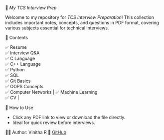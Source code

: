 📘 *My TCS Interview Prep*

Welcome to my repository for *TCS Interview Preparation*!
This collection includes important notes, concepts, and questions in PDF format, covering various subjects essential for technical interviews.



📂 Contents

✅ Resume          
✅ Interview Q&A    
✅ C Language       
✅ C++ Language      
✅ Python            
✅ SQL               
✅ Git Basics       
✅ OOPS Concepts     
✅ Computer Networks                                    |
✅ Machine Learning  
✅ CV                                                     |

📄 How to Use

* Click any PDF link to view or download the file directly.
* Ideal for quick review before interviews.

🙋‍♀️ Author: Vinitha R
🔗 [GitHub](https://github.com/vini0517)
